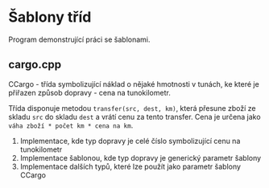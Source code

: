 # Šablony tříd

Program demonstrující práci se šablonami.

## cargo.cpp

CCargo - třída symbolizující náklad o nějaké hmotnosti v tunách, ke které
je přiřazen způsob dopravy - cena na tunokilometr.

Třída disponuje metodou `transfer(src, dest, km)`, která přesune zboží ze skladu `src`
do skladu `dest` a vrátí cenu za tento transfer. Cena je určena jako `váha zboží * počet km * cena na km`.

1. Implementace, kde typ dopravy je celé číslo symbolizující cenu na tunokilometr
2. Implementace šablonou, kde typ dopravy je generický parametr šablony
3. Implementace dalších typů, které lze použít jako parametr šablony CCargo